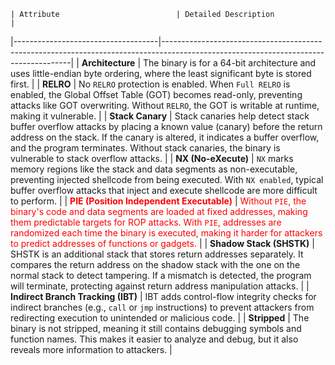 	
	| Attribute                          | Detailed Description                                                                                                                |
|------------------------------------|-------------------------------------------------------------------------------------------------------------------------------------|
| **Architecture**                   | The binary is for a 64-bit architecture and uses little-endian byte ordering, where the least significant byte is stored first.     |
| **RELRO**                          | No `RELRO` protection is enabled. When `Full RELRO` is enabled, the Global Offset Table (GOT) becomes read-only, preventing attacks like GOT overwriting. Without `RELRO`, the GOT is writable at runtime, making it vulnerable. |
| **Stack Canary**                   | Stack canaries help detect stack buffer overflow attacks by placing a known value (canary) before the return address on the stack. If the canary is altered, it indicates a buffer overflow, and the program terminates. Without stack canaries, the binary is vulnerable to stack overflow attacks. |
| **NX (No-eXecute)**                | `NX` marks memory regions like the stack and data segments as non-executable, preventing injected shellcode from being executed. With `NX enabled`, typical buffer overflow attacks that inject and execute shellcode are more difficult to perform. |
| <span style="color:red">**PIE (Position Independent Executable)**</span> | <span style="color:red">Without `PIE`, the binary's code and data segments are loaded at fixed addresses, making them predictable targets for ROP attacks. With `PIE`, addresses are randomized each time the binary is executed, making it harder for attackers to predict addresses of functions or gadgets.</span> |
| **Shadow Stack (SHSTK)**           | SHSTK is an additional stack that stores return addresses separately. It compares the return address on the shadow stack with the one on the normal stack to detect tampering. If a mismatch is detected, the program will terminate, protecting against return address manipulation attacks. |
| **Indirect Branch Tracking (IBT)** | IBT adds control-flow integrity checks for indirect branches (e.g., `call` or `jmp` instructions) to prevent attackers from redirecting execution to unintended or malicious code. |
| **Stripped**                       | The binary is not stripped, meaning it still contains debugging symbols and function names. This makes it easier to analyze and debug, but it also reveals more information to attackers. |
